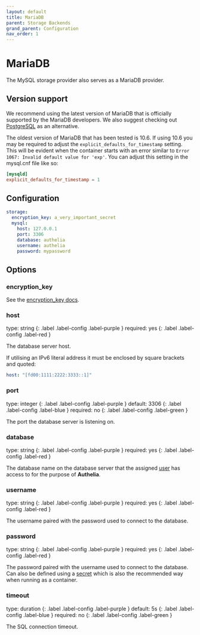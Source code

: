 ```yaml
---
layout: default
title: MariaDB
parent: Storage Backends
grand_parent: Configuration
nav_order: 1
---
```


# MariaDB

The MySQL storage provider also serves as a MariaDB provider.

## Version support

We recommend using the latest version of MariaDB that is officially supported by the MariaDB developers. We also suggest
checking out [PostgreSQL](postgres.md) as an alternative.

The oldest version of MariaDB that has been tested is 10.6. If using 10.6 you may be required to adjust the 
`explicit_defaults_for_timestamp` setting. This will be evident when the container starts with an error similar to
`Error 1067: Invalid default value for 'exp'`. You can adjust this setting in the mysql.cnf file like so:

```cnf
[mysqld]
explicit_defaults_for_timestamp = 1
```

## Configuration

```yaml
storage:
  encryption_key: a_very_important_secret
  mysql:
    host: 127.0.0.1
    port: 3306
    database: authelia
    username: authelia
    password: mypassword
```

## Options

### encryption_key
See the [encryption_key docs](./index.md#encryption_key).

### host
<div markdown="1">
type: string
{: .label .label-config .label-purple } 
required: yes
{: .label .label-config .label-red }
</div>

The database server host.

If utilising an IPv6 literal address it must be enclosed by square brackets and quoted:
```yaml
host: "[fd00:1111:2222:3333::1]"
```

### port
<div markdown="1">
type: integer
{: .label .label-config .label-purple } 
default: 3306
{: .label .label-config .label-blue }
required: no
{: .label .label-config .label-green }
</div>

The port the database server is listening on.

### database
<div markdown="1">
type: string
{: .label .label-config .label-purple }
required: yes
{: .label .label-config .label-red }
</div>

The database name on the database server that the assigned [user](#username) has access to for the purpose of
**Authelia**.

### username
<div markdown="1">
type: string
{: .label .label-config .label-purple }
required: yes
{: .label .label-config .label-red }
</div>

The username paired with the password used to connect to the database.

### password
<div markdown="1">
type: string
{: .label .label-config .label-purple }
required: yes
{: .label .label-config .label-red }
</div>

The password paired with the username used to connect to the database. Can also be defined using a
[secret](../secrets.md) which is also the recommended way when running as a container.

### timeout
<div markdown="1">
type: duration
{: .label .label-config .label-purple }
default: 5s
{: .label .label-config .label-blue }
required: no
{: .label .label-config .label-green }
</div>

The SQL connection timeout.
